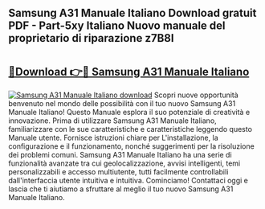 ## Samsung A31 Manuale Italiano Download gratuit PDF - Part-5xy Italiano Nuovo manuale del proprietario di riparazione z7B8I

# <h2><a href="http://dfdp2y.blite.top/?on=Samsung+A31+Manuale+Italiano">🔗Download 👉🔴 Samsung A31 Manuale Italiano</a></h2>

[![Samsung A31 Manuale Italiano download](https://i.imgur.com/lujVjoI.png)](http://dfdp2y.blite.top/?on=Samsung+A31+Manuale+Italiano)
Scopri nuove opportunità benvenuto nel mondo delle possibilità con il tuo nuovo Samsung A31 Manuale Italiano! Questo Manuale esplora il suo potenziale di creatività e innovazione. Prima di utilizzare Samsung A31 Manuale Italiano, familiarizzare con le sue caratteristiche e caratteristiche leggendo questo Manuale utente. Fornisce istruzioni chiare per L'installazione, la configurazione e il funzionamento, nonché suggerimenti per la risoluzione dei problemi comuni. Samsung A31 Manuale Italiano ha una serie di funzionalità avanzate tra cui geolocalizzazione, avvisi intelligenti, temi personalizzabili e accesso multiutente, tutti facilmente controllabili dall'interfaccia utente intuitiva e intuitiva. Cominciamo! Contattaci oggi e lascia che ti aiutiamo a sfruttare al meglio il tuo nuovo Samsung A31 Manuale Italiano.
